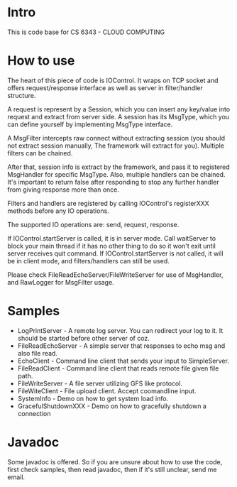 # Intro
This is code base for CS 6343 - CLOUD COMPUTING

# How to use
The heart of this piece of code is IOControl. It wraps on TCP socket and offers request/response interface as well as server in filter/handler structure.

A request is represent by a Session, which you can insert any key/value into request and extract from server side. A session has its MsgType, which you can define yourself by implementing MsgType interface.

A MsgFilter intercepts raw connect without extracting session (you should not extract session manually, The framework will extract for you). Multiple filters can be chained.

After that, session info is extract by the framework, and pass it to registered MsgHandler for specific MsgType. Also, multiple handlers can be chained. It's important to return false after responding to stop any further handler from giving response more than once.

Filters and handlers are registered by calling IOControl's registerXXX methods before any IO operations.

The supported IO operations are: send, request, response.

If IOControl.startServer is called, it is in server mode. Call waitServer to block your main thread if it has no other thing to do so it won't exit until server receives quit command. If IOControl.startServer is not called, it will be in client mode, and filters/handlers can still be used.

Please check FileReadEchoServer/FileWriteServer for use of MsgHandler, and RawLogger for MsgFilter usage.

# Samples
* LogPrintServer - A remote log server. You can redirect your log to it. It should be started before other server of coz.
* FileReadEchoServer - A simple server that responses to echo msg and also file read.
* EchoClient - Command line client that sends your input to SimpleServer.
* FileReadClient - Command line client that reads remote file given file path.
* FileWriteServer - A file server utilizing GFS like protocol.
* FileWiteClient - File upload client. Accept coomandline input.
* SystemInfo - Demo on how to get system load info.
* GracefulShutdownXXX - Demo on how to gracefully shutdown a connection

# Javadoc
Some javadoc is offered. So if you are unsure about how to use the code, first check samples, then read javadoc, then if it's still unclear, send me email.
